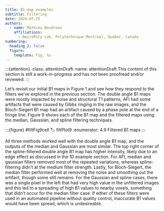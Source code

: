```yaml
---
title: B1 map examples
subtitle: Filtering
date: 2024-07-25
authors:
  - name: Mathieu Boudreau
    affiliations:
      - NeuroPoly Lab, Polytechnique Montreal, Quebec, Canada
numbering:
  heading_2: false
  figure:
    template: Fig. %s
---
```


:::{attention}
:class: attentionDraft
:name: attentionDraft
This content of this section is still a work-in-progress and has not been proofread and/or reviewed.
:::

Let’s revisit our initial B1 maps in Figure 1 and see how they respond to the filters we’ve explored in the previous section. The double angle B1 maps were mostly impacted by noise and structural T1 patterns, AFI had some artifacts that were caused by Gibbs ringing in the raw images, and the Bloch-Siegert B1 map had an artifact caused by a phase pole at the end of a fringe line. Figure 9 shows each of the B1 map and the filtered maps using the median, Gaussian, and spline filtering techniques.

:::{figure} #filtFig9cell
:label: filtPlot9
:enumerator: 4.9
Filtered B1 maps
:::

All three methods worked well with the double angle B1 map, and the outputs of the median and Gaussian are most similar. The top right corner of the spline-filtered double angle B1 map has higher intensity, likely due to an edge effect as discussed in the 1D example section. For AFI, median and gaussian filters removed most of the repeated variations, whereas spline-filtering didn’t at the medium filter strength. Lastly, for Bloch-Siegert, the median filter performed well at removing the noise and smoothing out the artifact, though some still remains. For the Gaussian and spline cases, there was a single pixel in the left that had very high value in the unfiltered images and this led to a spreading of high B1 values to nearby voxels, something that didn’t occur for the median filter case. If either of these filters were used in an automated pipeline without quality control, inaccurate B1 values would have been spread, which is undesireable.
